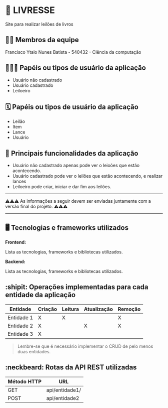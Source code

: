 # :checkered_flag: LIVRESSE

Site para realizar leilões de livros

## :technologist: Membros da equipe

Francisco Ytalo Nunes Batista - 540432 - CIência da computação

## :people_holding_hands: Papéis ou tipos de usuário da aplicação

- Usuário não cadastrado
- Usuário cadastrado
- Leiloeiro 

## :spiral_calendar: Papéis ou tipos de usuário da aplicação

- Leilão
- Item
- Lance
- Usuário


## :triangular_flag_on_post:	 Principais funcionalidades da aplicação

- Usuário não cadastrado apenas pode ver o leioões que estão acontecendo.
- Usuário cadastrado pode ver o leilões que estão acontecendo, e realizar lances
- Leiloeiro pode criar, iniciar e dar fim aos leilões.


----

:warning::warning::warning: As informações a seguir devem ser enviadas juntamente com a versão final do projeto. :warning::warning::warning:


----

## :desktop_computer: Tecnologias e frameworks utilizados

**Frontend:**

Lista as tecnologias, frameworks e bibliotecas utilizados.

**Backend:**

Lista as tecnologias, frameworks e bibliotecas utilizados.


## :shipit: Operações implementadas para cada entidade da aplicação


| Entidade| Criação | Leitura | Atualização | Remoção |
| --- | --- | --- | --- | --- |
| Entidade 1 | X |  X  |  | X |
| Entidade 2 | X |    |  X | X |
| Entidade 3 | X |    |  |  |

> Lembre-se que é necessário implementar o CRUD de pelo menos duas entidades.

## :neckbeard: Rotas da API REST utilizadas

| Método HTTP | URL |
| --- | --- |
| GET | api/entidade1/|
| POST | api/entidade2 |
